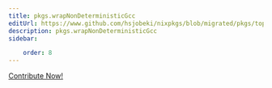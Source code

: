 ```yaml
---
title: pkgs.wrapNonDeterministicGcc
editUrl: https://www.github.com/hsjobeki/nixpkgs/blob/migrated/pkgs/top-level/all-packages.nix#L15821C29
description: pkgs.wrapNonDeterministicGcc
sidebar:

    order: 8
---
```


<a href="https://www.github.com/hsjobeki/nixpkgs/blob/migrated/pkgs/top-level/all-packages.nix#L15821C29">Contribute Now!</a>



